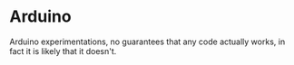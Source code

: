 # Arduino
Arduino experimentations, no guarantees that any code actually works, in fact it is likely that it doesn't.
